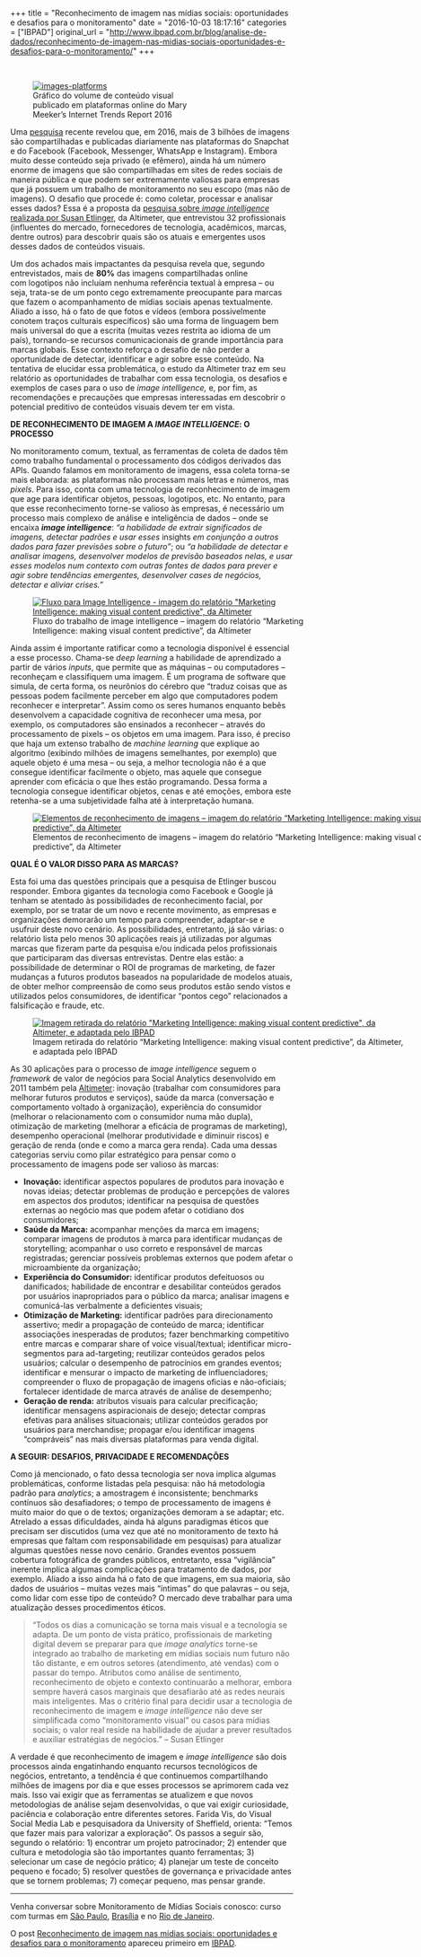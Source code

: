 +++
title = "Reconhecimento de imagem nas mídias sociais: oportunidades e desafios para o monitoramento"
date = "2016-10-03 18:17:16"
categories = ["IBPAD"]
original_url = "http://www.ibpad.com.br/blog/analise-de-dados/reconhecimento-de-imagem-nas-midias-sociais-oportunidades-e-desafios-para-o-monitoramento/"
+++

<p>
 
</p>
<figure id="attachment_1490" style="width: 300px" class="wp-caption alignright">
<a href="https://i0.wp.com/ibpad.com.br/wp-content/uploads/2016/09/images-platforms.png"><img class="wp-image-1490 size-medium" src="https://i2.wp.com/ibpad.com.br/wp-content/uploads/2016/09/images-platforms-300x191.png?resize=300%2C191" alt="images-platforms" data-recalc-dims="1" /></a>
<figcaption class="wp-caption-text">
Gráfico do volume de conteúdo visual publicado em plataformas online do
Mary Meeker’s Internet Trends Report 2016
</figcaption>
</figure>
<p>
Uma
<a href="http://www.kpcb.com/internet-trends" target="_blank">pesquisa</a> recente
revelou que, em 2016, mais de 3 bilhões de imagens são compartilhadas e
publicadas diariamente nas plataformas do Snapchat e do
Facebook (Facebook, Messenger, WhatsApp e Instagram). Embora muito desse
conteúdo seja privado (e efêmero), ainda há um número enorme de imagens
que são compartilhadas em sites de redes sociais de maneira pública e
que podem ser extremamente valiosas para empresas que já possuem um
trabalho de monitoramento no seu escopo (mas não de imagens). O desafio
que procede é: como coletar, processar e analisar esses dados? Essa é a
proposta da
<a href="https://www.prophet.com/thinking/2016/07/image-intelligence-making-visual-content-predictive/" target="_blank">pesquisa
sobre <em>image intelligence</em> realizada por Susan Etlinger</a>, da
Altimeter, que entrevistou 32 profissionais (influentes do mercado,
fornecedores de tecnologia, acadêmicos, marcas, dentre outros) para
descobrir quais são os atuais e emergentes usos desses dados de
conteúdos visuais.
</p>
<p>
Um dos achados mais impactantes da pesquisa revela que, segundo
entrevistados, mais de <strong>80%</strong> das imagens compartilhadas
online com logotipos não incluíam nenhuma referência textual à empresa –
ou seja, trata-se de um ponto cego extremamente preocupante para marcas
que fazem o acompanhamento de mídias sociais apenas textualmente. Aliado
a isso, há o fato de que fotos e vídeos (embora possivelmente conotem
traços culturais específicos) são uma forma de linguagem bem mais
universal do que a escrita (muitas vezes restrita ao idioma de um país),
tornando-se recursos comunicacionais de grande importância para marcas
globais. Esse contexto reforça o desafio de não perder a oportunidade de
detectar, identificar e agir sobre esse conteúdo. Na tentativa de
elucidar essa problemática, o estudo da Altimeter traz em seu relatório
as oportunidades de trabalhar com essa tecnologia, os desafios e
exemplos de cases para o uso de <em>image intelligence, </em>e, por fim,
as recomendações e precauções que empresas interessadas em descobrir o
potencial preditivo de conteúdos visuais devem ter em vista.
</p>
<p>
<strong>DE RECONHECIMENTO DE IMAGEM A <em>IMAGE INTELLIGENCE</em>: O
PROCESSO</strong>
</p>
<p>
<span id="more-1481"></span>
</p>
<p>
No monitoramento comum, textual, as ferramentas de coleta de dados têm
como trabalho fundamental o processamento dos códigos derivados das
APIs. Quando falamos em monitoramento de imagens, essa coleta torna-se
mais elaborada: as plataformas não processam mais letras e números, mas
<em>pixels</em>. Para isso, conta com uma tecnologia de reconhecimento
de imagem que age para identificar objetos, pessoas, logotipos, etc. No
entanto, para que esse reconhecimento torne-se valioso às empresas, é
necessário um processo mais complexo de análise e inteligência de dados
– onde se encaixa <strong><em>image intelligence</em></strong>: <em>“a
habilidade de extrair significados de imagens, detectar padrões e usar
esses </em>insights<em> em conjunção a outros dados para fazer previsões
sobre o futuro”</em>; ou <em>“a habilidade de detectar e analisar
imagens, desenvolver modelos de previsão baseados nelas, e usar esses
modelos num contexto com outras fontes de dados para prever e agir sobre
tendências emergentes, desenvolver cases de negócios, detectar e aliviar
crises.”</em>
</p>
<figure id="attachment_1491" style="width: 500px" class="wp-caption aligncenter">
<a href="https://i2.wp.com/ibpad.com.br/wp-content/uploads/2016/09/recognition-to-intelligence.png"><img class="wp-image-1491 " src="https://i2.wp.com/ibpad.com.br/wp-content/uploads/2016/09/recognition-to-intelligence.png?resize=500%2C381" alt="Fluxo para Image Intelligence - imagem do relatório &quot;Marketing Intelligence: making visual content predictive&quot;, da Altimeter" data-recalc-dims="1" /></a>
<figcaption class="wp-caption-text">
Fluxo do trabalho de image intelligence – imagem do relatório “Marketing
Intelligence: making visual content predictive”, da Altimeter
</figcaption>
</figure>
<p>
Ainda assim é importante ratificar como a tecnologia disponível é
essencial a esse processo. Chama-se <em>deep learning</em> a habilidade
de aprendizado a partir de vários <em>inputs</em>, que permite que as
máquinas – ou computadores – reconheçam e classifiquem uma imagem. É um
programa de software que simula, de certa forma, os neurônios do cérebro
que “traduz coisas que as pessoas podem facilmente perceber em algo que
computadores podem reconhecer e interpretar”. Assim como os seres
humanos enquanto bebês desenvolvem a capacidade cognitiva de reconhecer
uma mesa, por exemplo, os computadores são ensinados a reconhecer –
através do processamento de pixels – os objetos em uma imagem. Para
isso, é preciso que haja um extenso trabalho de <em>machine
learning</em> que explique ao algoritmo (exibindo milhões de imagens
semelhantes, por exemplo) que aquele objeto é uma mesa – ou seja, a
melhor tecnologia não é a que consegue identificar facilmente o objeto,
mas aquele que consegue aprender com eficácia o que lhes estão
programando. Dessa forma a tecnologia consegue identificar objetos,
cenas e até emoções, embora este retenha-se a uma subjetividade falha
até à interpretação humana.
</p>
<figure id="attachment_1500" style="width: 769px" class="wp-caption aligncenter">
<a href="https://i2.wp.com/ibpad.com.br/wp-content/uploads/2016/10/image-recognition.png"><img class="size-full wp-image-1500" src="https://i2.wp.com/ibpad.com.br/wp-content/uploads/2016/10/image-recognition.png?resize=769%2C403" alt="Elementos de reconhecimento de imagens – imagem do relatório “Marketing Intelligence: making visual content predictive”, da Altimeter" data-recalc-dims="1" /></a>
<figcaption class="wp-caption-text">
Elementos de reconhecimento de imagens – imagem do relatório “Marketing
Intelligence: making visual content predictive”, da Altimeter
</figcaption>
</figure>
<p>
<strong>QUAL É O VALOR DISSO PARA AS MARCAS?</strong>
</p>
<p>
Esta foi uma das questões principais que a pesquisa de Etlinger buscou
responder. Embora gigantes da tecnologia como Facebook e Google já
tenham se atentado às possibilidades de reconhecimento facial, por
exemplo, por se tratar de um novo e recente movimento, as empresas e
organizações demorarão um tempo para compreender, adaptar-se e usufruir
deste novo cenário. As possibilidades, entretanto, já são várias: o
relatório lista pelo menos 30 aplicações reais já utilizadas por algumas
marcas que fizeram parte da pesquisa e/ou indicada pelos profissionais
que participaram das diversas entrevistas. Dentre elas estão: a
possibilidade de determinar o ROI de programas de marketing, de fazer
mudanças a futuros produtos baseados na popularidade de modelos atuais,
de obter melhor compreensão de como seus produtos estão sendo vistos e
utilizados pelos consumidores, de identificar “pontos cego” relacionados
a falsificação e fraude, etc.
</p>
<figure id="attachment_1496" style="width: 661px" class="wp-caption aligncenter">
<a href="https://i1.wp.com/ibpad.com.br/wp-content/uploads/2016/10/business-values.png"><img class="wp-image-1496 size-full" src="https://i1.wp.com/ibpad.com.br/wp-content/uploads/2016/10/business-values.png?resize=661%2C580" alt="Imagem retirada do relatório &quot;Marketing Intelligence: making visual content predictive&quot;, da Altimeter, e adaptada pelo IBPAD" data-recalc-dims="1" /></a>
<figcaption class="wp-caption-text">
Imagem retirada do relatório “Marketing Intelligence: making visual
content predictive”, da Altimeter, e adaptada pelo IBPAD
</figcaption>
</figure>
<p>
As 30 aplicações para o processo de <em>image intelligence</em> seguem o
<em>framework</em> de valor de negócios para Social Analytics
desenvolvido em 2011 também pela
<a href="https://www.prophet.com/thinking/2011/08/research-report-a-framework-for-social-analytics/" target="_blank">Altimeter</a>:
inovação (trabalhar com consumidores para melhorar futuros produtos e
serviços), saúde da marca (conversação e comportamento voltado à
organização), experiência do consumidor (melhorar o relacionamento com o
consumidor numa mão dupla), otimização de marketing (melhorar a eficácia
de programas de marketing), desempenho operacional (melhorar
produtividade e diminuir riscos) e geração de renda (onde e como a marca
gera renda). Cada uma dessas categorias serviu como pilar estratégico
para pensar como o processamento de imagens pode ser valioso às marcas:
</p>
<ul>
<li>
<strong>Inovação:</strong> identificar aspectos populares de produtos
para inovação e novas ideias; detectar problemas de produção e
percepções de valores em aspectos dos produtos; identificar na pesquisa
de questões externas ao negócio mas que podem afetar o cotidiano dos
consumidores;
</li>
<li>
<strong>Saúde da Marca:</strong> acompanhar menções da marca em imagens;
comparar imagens de produtos à marca para identificar mudanças de
storytelling; acompanhar o uso correto e responsável de marcas
registradas; gerenciar possíveis problemas externos que podem afetar o
microambiente da organização;
</li>
<li>
<strong>Experiência do Consumidor:</strong> identificar produtos
defeituosos ou danificados; habilidade de encontrar e desabilitar
conteúdos gerados por usuários inapropriados para o público da marca;
analisar imagens e comunicá-las verbalmente a deficientes visuais;
</li>
<li>
<strong>Otimização de Marketing:</strong> identificar padrões para
direcionamento assertivo; medir a propagação de conteúdo de marca;
identificar associações inesperadas de produtos; fazer benchmarking
competitivo entre marcas e comparar share of voice visual/textual;
identificar micro-segmentos para ad-targeting; reutilizar conteúdos
gerados pelos usuários; calcular o desempenho de patrocínios em grandes
eventos; identificar e mensurar o impacto de marketing de
influenciadores; compreender o fluxo de propagação de imagens oficias e
não-oficiais; fortalecer identidade de marca através de análise de
desempenho;
</li>
<li>
<strong>Geração de renda:</strong> atributos visuais para calcular
precificação; identificar mensagens aspiracionais de desejo; detectar
compras efetivas para análises situacionais; utilizar conteúdos gerados
por usuários para merchandise; propagar e/ou identificar imagens
“compráveis” nas mais diversas plataformas para venda digital.
</li>
</ul>
<p>
<strong>A SEGUIR: DESAFIOS, PRIVACIDADE E RECOMENDAÇÕES</strong>
</p>
<p>
Como já mencionado, o fato dessa tecnologia ser nova implica algumas
problemáticas, conforme listadas pela pesquisa: não há metodologia
padrão para <em>analytics</em>; a amostragem é inconsistente; benchmarks
contínuos são desafiadores; o tempo de processamento de imagens é muito
maior do que o de textos; organizações demoram a se adaptar; etc.
Atrelado a essas dificuldades, ainda há alguns paradigmas éticos que
precisam ser discutidos (uma vez que até no monitoramento de texto há
empresas que faltam com responsabilidade em pesquisas) para atualizar
algumas questões nesse novo cenário. Grandes eventos possuem cobertura
fotográfica de grandes públicos, entretanto, essa “vigilância”
inerente implica algumas complicações para tratamento de dados, por
exemplo. Aliado a isso ainda há o fato de que imagens, em sua maioria,
são dados de usuários – muitas vezes mais “íntimas” do que palavras – ou
seja, como lidar com esse tipo de conteúdo? O mercado deve trabalhar
para uma atualização desses procedimentos éticos.
</p>
<blockquote>
<p>
“Todos os dias a comunicação se torna mais visual e a tecnologia se
adapta. De um ponto de vista prático, profissionais de marketing digital
devem se preparar para que <em>image analytics</em> torne-se integrado
ao trabalho de marketing em mídias sociais num futuro não tão distante,
e em outros setores (atendimento, até vendas) com o passar do tempo.
Atributos como análise de sentimento, reconhecimento de objeto e
contexto continuarão a melhorar, embora sempre haverá casos marginais
que desafiarão até as redes neurais mais inteligentes. Mas o critério
final para decidir usar a tecnologia de reconhecimento de imagem e
<em>image intelligence</em> não deve ser simplificada como
“monitoramento visual” ou casos para mídias sociais; o valor real reside
na habilidade de ajudar a prever resultados e auxiliar estratégias de
negócios.” – Susan Etlinger
</p>
</blockquote>
<p>
A verdade é que reconhecimento de imagem e <em>image intelligence</em>
são dois processos ainda engatinhando enquanto recursos tecnológicos de
negócios, entretanto, a tendência é que continuemos compartilhando
milhões de imagens por dia e que esses processos se aprimorem cada vez
mais. Isso vai exigir que as ferramentas se atualizem e que novos
metodologias de análise sejam desenvolvidas, o que vai exigir
curiosidade, paciência e colaboração entre diferentes setores. Farida
Vis, do Visual Social Media Lab e pesquisadora da University of
Sheffield, orienta: “Temos que fazer mais para valorizar a exploração”.
Os passos a seguir são, segundo o relatório: 1) encontrar um projeto
patrocinador; 2) entender que cultura e metodologia são tão importantes
quanto ferramentas; 3) selecionar um case de negócio prático; 4)
planejar um teste de conceito pequeno e focado; 5) resolver questões de
governança e privacidade antes que se tornem problemas; 7) começar
pequeno, mas pensar grande.
</p>
<hr />
<p>
Venha conversar sobre Monitoramento de Mídias Sociais conosco: curso com
turmas
em <a href="http://www.ibpad.com.br/produto/estatistica-basica-para-comunicadores-sp/">São
Paulo</a>, <a href="http://www.ibpad.com.br/produto/monitoramento-de-midias-sociais-df/">Brasília</a> e
no
<a href="http://www.ibpad.com.br/produto/monitoramento-de-midias-sociais-rj/">Rio
de Janeiro</a>.
</p>
<p>
O post
<a rel="nofollow" href="http://www.ibpad.com.br/blog/analise-de-dados/reconhecimento-de-imagem-nas-midias-sociais-oportunidades-e-desafios-para-o-monitoramento/">Reconhecimento
de imagem nas mídias sociais: oportunidades e desafios para o
monitoramento</a> apareceu primeiro em
<a rel="nofollow" href="http://www.ibpad.com.br">IBPAD</a>.
</p>

